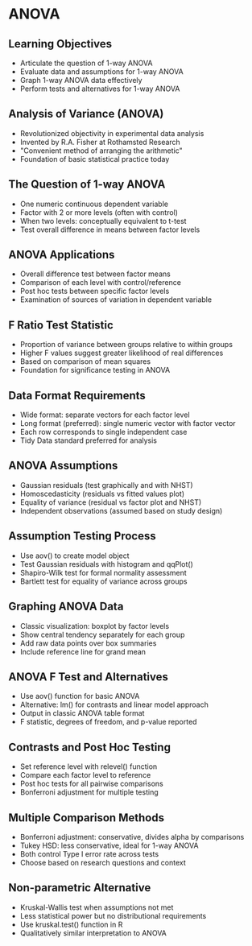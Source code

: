 # ANOVA

## Learning Objectives
- Articulate the question of 1-way ANOVA
- Evaluate data and assumptions for 1-way ANOVA
- Graph 1-way ANOVA data effectively
- Perform tests and alternatives for 1-way ANOVA

## Analysis of Variance (ANOVA)
- Revolutionized objectivity in experimental data analysis
- Invented by R.A. Fisher at Rothamsted Research
- "Convenient method of arranging the arithmetic"
- Foundation of basic statistical practice today

## The Question of 1-way ANOVA
- One numeric continuous dependent variable
- Factor with 2 or more levels (often with control)
- When two levels: conceptually equivalent to t-test
- Test overall difference in means between factor levels

## ANOVA Applications
- Overall difference test between factor means
- Comparison of each level with control/reference
- Post hoc tests between specific factor levels
- Examination of sources of variation in dependent variable

## F Ratio Test Statistic
- Proportion of variance between groups relative to within groups
- Higher F values suggest greater likelihood of real differences
- Based on comparison of mean squares
- Foundation for significance testing in ANOVA

## Data Format Requirements
- Wide format: separate vectors for each factor level
- Long format (preferred): single numeric vector with factor vector
- Each row corresponds to single independent case
- Tidy Data standard preferred for analysis

## ANOVA Assumptions
- Gaussian residuals (test graphically and with NHST)
- Homoscedasticity (residuals vs fitted values plot)
- Equality of variance (residual vs factor plot and NHST)
- Independent observations (assumed based on study design)

## Assumption Testing Process
- Use aov() to create model object
- Test Gaussian residuals with histogram and qqPlot()
- Shapiro-Wilk test for formal normality assessment
- Bartlett test for equality of variance across groups

## Graphing ANOVA Data
- Classic visualization: boxplot by factor levels
- Show central tendency separately for each group
- Add raw data points over box summaries
- Include reference line for grand mean

## ANOVA F Test and Alternatives
- Use aov() function for basic ANOVA
- Alternative: lm() for contrasts and linear model approach
- Output in classic ANOVA table format
- F statistic, degrees of freedom, and p-value reported

## Contrasts and Post Hoc Testing
- Set reference level with relevel() function
- Compare each factor level to reference
- Post hoc tests for all pairwise comparisons
- Bonferroni adjustment for multiple testing

## Multiple Comparison Methods
- Bonferroni adjustment: conservative, divides alpha by comparisons
- Tukey HSD: less conservative, ideal for 1-way ANOVA
- Both control Type I error rate across tests
- Choose based on research questions and context

## Non-parametric Alternative
- Kruskal-Wallis test when assumptions not met
- Less statistical power but no distributional requirements
- Use kruskal.test() function in R
- Qualitatively similar interpretation to ANOVA